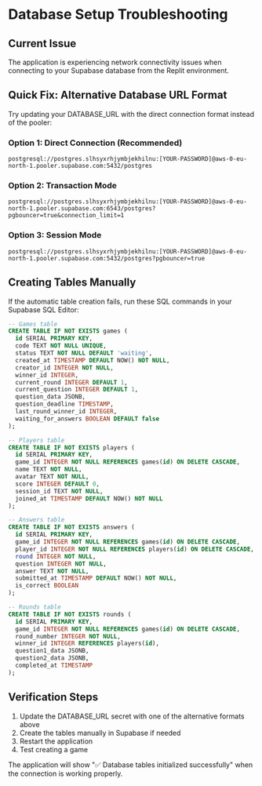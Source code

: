 # Database Setup Troubleshooting

## Current Issue
The application is experiencing network connectivity issues when connecting to your Supabase database from the Replit environment.

## Quick Fix: Alternative Database URL Format

Try updating your DATABASE_URL with the direct connection format instead of the pooler:

### Option 1: Direct Connection (Recommended)
```
postgresql://postgres.slhsyxrhjymbjekhilnu:[YOUR-PASSWORD]@aws-0-eu-north-1.pooler.supabase.com:5432/postgres
```

### Option 2: Transaction Mode
```
postgresql://postgres.slhsyxrhjymbjekhilnu:[YOUR-PASSWORD]@aws-0-eu-north-1.pooler.supabase.com:6543/postgres?pgbouncer=true&connection_limit=1
```

### Option 3: Session Mode  
```
postgresql://postgres.slhsyxrhjymbjekhilnu:[YOUR-PASSWORD]@aws-0-eu-north-1.pooler.supabase.com:5432/postgres?pgbouncer=true
```

## Creating Tables Manually

If the automatic table creation fails, run these SQL commands in your Supabase SQL Editor:

```sql
-- Games table
CREATE TABLE IF NOT EXISTS games (
  id SERIAL PRIMARY KEY,
  code TEXT NOT NULL UNIQUE,
  status TEXT NOT NULL DEFAULT 'waiting',
  created_at TIMESTAMP DEFAULT NOW() NOT NULL,
  creator_id INTEGER NOT NULL,
  winner_id INTEGER,
  current_round INTEGER DEFAULT 1,
  current_question INTEGER DEFAULT 1,
  question_data JSONB,
  question_deadline TIMESTAMP,
  last_round_winner_id INTEGER,
  waiting_for_answers BOOLEAN DEFAULT false
);

-- Players table
CREATE TABLE IF NOT EXISTS players (
  id SERIAL PRIMARY KEY,
  game_id INTEGER NOT NULL REFERENCES games(id) ON DELETE CASCADE,
  name TEXT NOT NULL,
  avatar TEXT NOT NULL,
  score INTEGER DEFAULT 0,
  session_id TEXT NOT NULL,
  joined_at TIMESTAMP DEFAULT NOW() NOT NULL
);

-- Answers table
CREATE TABLE IF NOT EXISTS answers (
  id SERIAL PRIMARY KEY,
  game_id INTEGER NOT NULL REFERENCES games(id) ON DELETE CASCADE,
  player_id INTEGER NOT NULL REFERENCES players(id) ON DELETE CASCADE,
  round INTEGER NOT NULL,
  question INTEGER NOT NULL,
  answer TEXT NOT NULL,
  submitted_at TIMESTAMP DEFAULT NOW() NOT NULL,
  is_correct BOOLEAN
);

-- Rounds table
CREATE TABLE IF NOT EXISTS rounds (
  id SERIAL PRIMARY KEY,
  game_id INTEGER NOT NULL REFERENCES games(id) ON DELETE CASCADE,
  round_number INTEGER NOT NULL,
  winner_id INTEGER REFERENCES players(id),
  question1_data JSONB,
  question2_data JSONB,
  completed_at TIMESTAMP
);
```

## Verification Steps

1. Update the DATABASE_URL secret with one of the alternative formats above
2. Create the tables manually in Supabase if needed
3. Restart the application
4. Test creating a game

The application will show "✅ Database tables initialized successfully" when the connection is working properly.